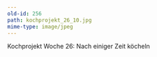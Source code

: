 ```yaml
---
old-id: 256
path: kochprojekt_26_10.jpg
mime-type: image/jpeg
---
```

Kochprojekt Woche 26:
Nach einiger Zeit köcheln
